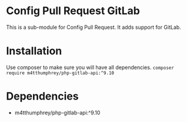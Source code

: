 Config Pull Request GitLab
==========================

This is a sub-module for Config Pull Request.
It adds support for GitLab. 

Installation
============
Use composer to make sure you will have all dependencies.
`composer require m4tthumphrey/php-gitlab-api:^9.10`

Dependencies
============
- m4tthumphrey/php-gitlab-api:^9.10


